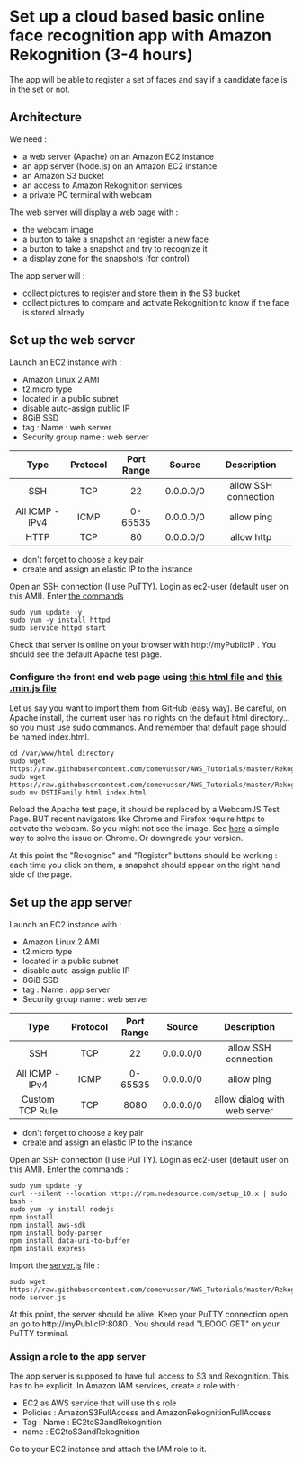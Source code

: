 # Set up a cloud based basic online face recognition app with Amazon Rekognition (3-4 hours)

The app will be able to register a set of faces and say if a candidate face is in the set or not.

## Architecture

We need :
- a web server (Apache) on an Amazon EC2 instance
- an app server (Node.js) on an Amazon EC2 instance
- an Amazon S3 bucket
- an access to Amazon Rekognition services
- a private PC terminal with webcam

The web server will display a web page with :
- the webcam image
- a button to take a snapshot an register a new face
- a button to take a snapshot and try to recognize it
- a display zone for the snapshots (for control)

The app server will :
- collect pictures to register and store them in the S3 bucket
- collect pictures to compare and activate Rekognition to know if the face is stored already

## Set up the web server

Launch an EC2 instance with :
- Amazon Linux 2 AMI
- t2.micro type
- located in a public subnet
- disable auto-assign public IP
- 8GiB SSD
- tag : Name : web server
- Security group name : web server

|Type|Protocol|Port Range|Source|Description|
|:-:|:-:|:-:|:-:|:-:|
|SSH|TCP|22|0.0.0.0/0|allow SSH connection|
|All ICMP - IPv4|ICMP|0-65535|0.0.0.0/0|allow ping|
|HTTP|TCP|80|0.0.0.0/0|allow http|

- don't forget to choose a key pair
- create and assign an elastic IP to the instance

Open an SSH connection (I use PuTTY).
Login as ec2-user (default user on this AMI).
Enter [the commands](Rekognition/Command%20Line%20Front%20End.txt)

```
sudo yum update -y
sudo yum -y install httpd
sudo service httpd start
```

Check that server is online on your browser with http://myPublicIP . You should see the default Apache test page.

### Configure the front end web page using [this html file](Rekognition/DSTIFamily.html) and [this .min.js file](Rekognition/webcam.min.js)

Let us say you want to import them from GitHub (easy way). Be careful, on Apache install, the current user has no rights on the default html directory... so you must use sudo commands. And remember that default page should be named index.html.

```
cd /var/www/html directory
sudo wget https://raw.githubusercontent.com/comevussor/AWS_Tutorials/master/Rekognition/webcam.min.js
sudo wget https://raw.githubusercontent.com/comevussor/AWS_Tutorials/master/Rekognition/DSTIFamily.html
sudo mv DSTIFamily.html index.html
```

Reload the Apache test page, it should be replaced by a WebcamJS Test Page. BUT recent navigators like Chrome and Firefox require https to activate the webcam. So you might not see the image. See [here](https://medium.com/@Carmichaelize/enabling-the-microphone-camera-in-chrome-for-local-unsecure-origins-9c90c3149339) a simple way to solve the issue on Chrome. Or downgrade your version.

At this point the "Rekognise" and "Register" buttons should be working : each time you click on them, a snapshot should appear on the right hand side of the page.

## Set up the app server

Launch an EC2 instance with :
- Amazon Linux 2 AMI
- t2.micro type
- located in a public subnet
- disable auto-assign public IP
- 8GiB SSD
- tag : Name : app server
- Security group name : web server

|Type|Protocol|Port Range|Source|Description|
|:-:|:-:|:-:|:-:|:-:|
|SSH|TCP|22|0.0.0.0/0|allow SSH connection|
|All ICMP - IPv4|ICMP|0-65535|0.0.0.0/0|allow ping|
|Custom TCP Rule|TCP|8080|0.0.0.0/0|allow dialog with web server|

- don't forget to choose a key pair
- create and assign an elastic IP to the instance

Open an SSH connection (I use PuTTY).
Login as ec2-user (default user on this AMI).
Enter the commands :

```
sudo yum update -y
curl --silent --location https://rpm.nodesource.com/setup_10.x | sudo bash -
sudo yum -y install nodejs
npm install
npm install aws-sdk
npm install body-parser
npm install data-uri-to-buffer
npm install express
```

Import the [server.js](Rekognition/server.js) file :
```
sudo wget https://raw.githubusercontent.com/comevussor/AWS_Tutorials/master/Rekognition/server.js
node server.js
```

At this point, the server should be alive. Keep your PuTTY connection open an go to http://myPublicIP:8080 .
You should read "LEOOO GET" on your PuTTY terminal.

### Assign a role to the app server

The app server is supposed to have full access to S3 and Rekognition. This has to be explicit.
In Amazon IAM services, create a role with :
- EC2 as AWS service that will use this role
- Policies : AmazonS3FullAccess and AmazonRekognitionFullAccess
- Tag : Name : EC2toS3andRekognition
- name : EC2toS3andRekognition

Go to your EC2 instance and attach the IAM role to it.
